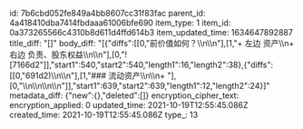 id: 7b6cbd052fe849a4bb8607cc31f83fac
parent_id: 4a418410dba7414fbdaaa61006bfe690
item_type: 1
item_id: 0a373265566c4310b8d611d4ffd614b3
item_updated_time: 1634647892887
title_diff: "[]"
body_diff: "[{\"diffs\":[[0,\"前价值如何？\\\n\\\n\"],[1,\"+ 左边 资产\\\n+ 右边 负责、股东权益\\\n\\\n\"],[0,\"![7166d2\"]],\"start1\":540,\"start2\":540,\"length1\":16,\"length2\":38},{\"diffs\":[[0,\"691d2)\\\n\\\n\"],[1,\"### 流动资产\\\n\\\n+ \"],[0,\"\\\n\\\n\\\n\\\n\"]],\"start1\":639,\"start2\":639,\"length1\":12,\"length2\":24}]"
metadata_diff: {"new":{},"deleted":[]}
encryption_cipher_text: 
encryption_applied: 0
updated_time: 2021-10-19T12:55:45.086Z
created_time: 2021-10-19T12:55:45.086Z
type_: 13